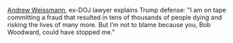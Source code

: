 <a href="https://twitter.com/AWeissmann_/status/1304155795362373632">Andrew Weissmann</a>, ex-DOJ lawyer explains Trump defense: "I am on tape committing a fraud that resulted in tens of thousands of people dying and risking the lives of many more. But I’m not to blame because you, Bob Woodward, could have stopped me."
